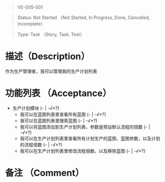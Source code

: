 > VE-005-001

> Status: Not Started （Not Started, In Progress, Done, Cancelled, Incomplete）

> Type: Task （Story, Task, Test）

# 描述（Description）
作为生产管理者，我可以管理我的生产计划列表

# 功能列表 （Acceptance）
* 生产计划模块 (- | -√×?)
  * 我可以在蓝图列表里查看所有蓝图 (- | -√×?)
  * 我可以在蓝图列表里搜索蓝图 (- | -√×?)
  * 我可以将蓝图添加到生产计划列表，参数是预设默认流程的倍数 (- | -√×?)
  * 我可以在生产计划列表里查看所有计划生产的蓝图、蓝图参数，以及计划的流程倍数 (- | -√×?)
  * 我可以在生产计划列表里修改流程倍数，以及移除蓝图 (- | -√×?)

# 备注 （Comment）


